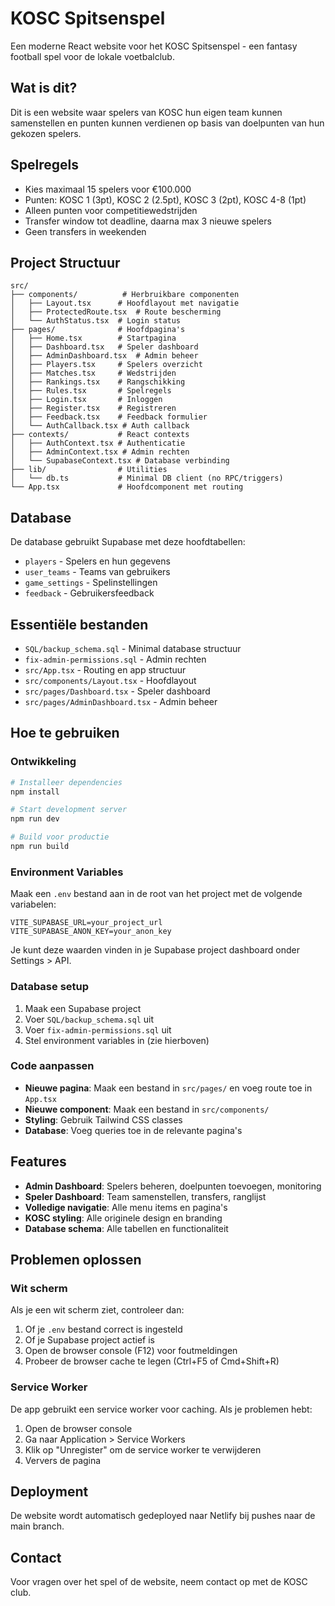 # KOSC Spitsenspel

Een moderne React website voor het KOSC Spitsenspel - een fantasy football spel voor de lokale voetbalclub.

## Wat is dit?

Dit is een website waar spelers van KOSC hun eigen team kunnen samenstellen en punten kunnen verdienen op basis van doelpunten van hun gekozen spelers.

## Spelregels

- Kies maximaal 15 spelers voor €100.000
- Punten: KOSC 1 (3pt), KOSC 2 (2.5pt), KOSC 3 (2pt), KOSC 4-8 (1pt)
- Alleen punten voor competitiewedstrijden
- Transfer window tot deadline, daarna max 3 nieuwe spelers
- Geen transfers in weekenden

## Project Structuur

```
src/
├── components/          # Herbruikbare componenten
│   ├── Layout.tsx      # Hoofdlayout met navigatie
│   ├── ProtectedRoute.tsx  # Route bescherming
│   └── AuthStatus.tsx  # Login status
├── pages/              # Hoofdpagina's
│   ├── Home.tsx        # Startpagina
│   ├── Dashboard.tsx   # Speler dashboard
│   ├── AdminDashboard.tsx  # Admin beheer
│   ├── Players.tsx     # Spelers overzicht
│   ├── Matches.tsx     # Wedstrijden
│   ├── Rankings.tsx    # Rangschikking
│   ├── Rules.tsx       # Spelregels
│   ├── Login.tsx       # Inloggen
│   ├── Register.tsx    # Registreren
│   ├── Feedback.tsx    # Feedback formulier
│   └── AuthCallback.tsx # Auth callback
├── contexts/           # React contexts
│   ├── AuthContext.tsx # Authenticatie
│   ├── AdminContext.tsx # Admin rechten
│   └── SupabaseContext.tsx # Database verbinding
├── lib/                # Utilities
│   └── db.ts           # Minimal DB client (no RPC/triggers)
└── App.tsx             # Hoofdcomponent met routing
```

## Database

De database gebruikt Supabase met deze hoofdtabellen:

- `players` - Spelers en hun gegevens
- `user_teams` - Teams van gebruikers
- `game_settings` - Spelinstellingen
- `feedback` - Gebruikersfeedback

## Essentiële bestanden

- `SQL/backup_schema.sql` - Minimal database structuur
- `fix-admin-permissions.sql` - Admin rechten
- `src/App.tsx` - Routing en app structuur
- `src/components/Layout.tsx` - Hoofdlayout
- `src/pages/Dashboard.tsx` - Speler dashboard
- `src/pages/AdminDashboard.tsx` - Admin beheer

## Hoe te gebruiken

### Ontwikkeling

```bash
# Installeer dependencies
npm install

# Start development server
npm run dev

# Build voor productie
npm run build
```

### Environment Variables

Maak een `.env` bestand aan in de root van het project met de volgende variabelen:

```env
VITE_SUPABASE_URL=your_project_url
VITE_SUPABASE_ANON_KEY=your_anon_key
```

Je kunt deze waarden vinden in je Supabase project dashboard onder Settings > API.

### Database setup

1. Maak een Supabase project
2. Voer `SQL/backup_schema.sql` uit
3. Voer `fix-admin-permissions.sql` uit
4. Stel environment variables in (zie hierboven)

### Code aanpassen

- **Nieuwe pagina**: Maak een bestand in `src/pages/` en voeg route toe in `App.tsx`
- **Nieuwe component**: Maak een bestand in `src/components/`
- **Styling**: Gebruik Tailwind CSS classes
- **Database**: Voeg queries toe in de relevante pagina's

## Features

- **Admin Dashboard**: Spelers beheren, doelpunten toevoegen, monitoring
- **Speler Dashboard**: Team samenstellen, transfers, ranglijst
- **Volledige navigatie**: Alle menu items en pagina's
- **KOSC styling**: Alle originele design en branding
- **Database schema**: Alle tabellen en functionaliteit

## Problemen oplossen

### Wit scherm

Als je een wit scherm ziet, controleer dan:

1. Of je `.env` bestand correct is ingesteld
2. Of je Supabase project actief is
3. Open de browser console (F12) voor foutmeldingen
4. Probeer de browser cache te legen (Ctrl+F5 of Cmd+Shift+R)

### Service Worker

De app gebruikt een service worker voor caching. Als je problemen hebt:

1. Open de browser console
2. Ga naar Application > Service Workers
3. Klik op "Unregister" om de service worker te verwijderen
4. Ververs de pagina

## Deployment

De website wordt automatisch gedeployed naar Netlify bij pushes naar de main branch.

## Contact

Voor vragen over het spel of de website, neem contact op met de KOSC club.
